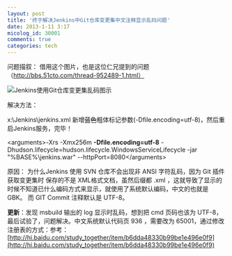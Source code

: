 ```yaml
---
layout: post
title: '终于解决Jenkins中Git仓库变更集中文注释显示乱码问题'
date: 2013-1-11 3:17
micolog_id: 30001
comments: true
categories: tech
---
```

问题描叙： 借用这个图片，也是这位仁兄提到的问题（http://bbs.51cto.com/thread-952489-1.html）
![Jenkins使用Git仓库变更集乱码图示](http://img2.51cto.com/attachments/month_1209/20120903_7e526eb2c0772fad70c68EbGhmDiVZme.png.thumb.jpg)

解决方法：

x:\Jenkins\jenkins.xml 新增<del>蓝色</del>粗体标记参数(-Dfile.encoding=utf-8)，然后重启Jenkins服务，完毕！


&lt;arguments>-Xrs -Xmx256m **-Dfile.encoding=utf-8** -Dhudson.lifecycle=hudson.lifecycle.WindowsServiceLifecycle -jar "%BASE%\jenkins.war" --httpPort=8080&lt;/arguments>


原因： 为什么Jenkins 使用 SVN 仓库不会出现非 ANSI 字符乱码，因为 Git 插件获取变更集时 保存的不是 XML格式文档，虽然后缀都 .xml ，这就导致了显示的时候不知道已什么编码方式来显示，就使用了系统默认编码，中文的也就是 GBK。 而 GIT Commit 注释默认是 UTF-8。

**更新**：发现 msbuild 输出的 log 显示时乱码，想到把 cmd 页码也该为 UTF-8，最后试验了，问题解决。中文系统默认代码页 936 ，需要改为 65001，通过修改注册表的方式：参考：[http://hi.baidu.com/study_together/item/b6dda48330b99be1e496e0f9](http://hi.baidu.com/study_together/item/b6dda48330b99be1e496e0f9)
